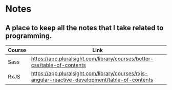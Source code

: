 # Notes

## A place to keep all the notes that I take related to programming.

| Course | Link                                                                                            |
| ------ | ----------------------------------------------------------------------------------------------- |
| Sass   | https://app.pluralsight.com/library/courses/better-css/table-of-contents                        |
| RxJS   | https://app.pluralsight.com/library/courses/rxjs-angular-reactive-development/table-of-contents |

